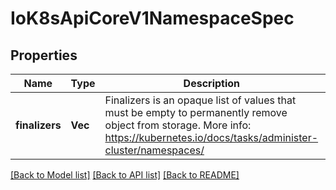 # IoK8sApiCoreV1NamespaceSpec

## Properties
Name | Type | Description | Notes
------------ | ------------- | ------------- | -------------
**finalizers** | **Vec<String>** | Finalizers is an opaque list of values that must be empty to permanently remove object from storage. More info: https://kubernetes.io/docs/tasks/administer-cluster/namespaces/ | [optional] 

[[Back to Model list]](../README.md#documentation-for-models) [[Back to API list]](../README.md#documentation-for-api-endpoints) [[Back to README]](../README.md)


